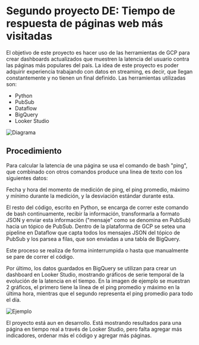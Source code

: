 # Segundo proyecto DE: Tiempo de respuesta de páginas web más visitadas

El objetivo de este proyecto es hacer uso de las herramientas de GCP para crear dashboards actualizados que muestren la latencia del usuario contra las páginas más populares del país. La idea de este proyecto es poder adquirir experiencia trabajando con datos en streaming, es decir, que llegan constantemente y no tienen un final definido. Las herramientas utilizadas son:

-  Python
-  PubSub
-  Dataflow
-  BigQuery
-  Looker Studio

![Diagrama](https://github.com/sebakjal/ping_streaming/blob/main/FlowDiagram.png)

## Procedimiento

Para calcular la latencia de una página se usa el comando de bash "ping", que combinado con otros comandos produce una linea de texto con los siguientes datos:

Fecha y hora del momento de medición de ping, el ping promedio, máximo y mínimo durante la medición, y la desviación estándar durante esta.

El resto del código, escrito en Python, se encarga de correr este comando de bash continuamente, recibir la información, transformarla a formato JSON y enviar esta información ("mensaje" como se denomina en PubSub) hacia un tópico de PubSub.
Dentro de la plataforma de GCP se setea una pipeline en Dataflow que capta todos los mensajes JSON del tópico de PubSub y los parsea a filas, que son enviadas a una tabla de BigQuery.

Este proceso se realiza de forma ininterrumpida o hasta que manualmente se pare de correr el código.

Por último, los datos guardados en BigQuery se utilizan para crear un dashboard en Looker Studio, mostrando gráficos de serie temporal de la evolución de la latencia en el tiempo. En la imagen de ejemplo se muestran 2 gráficos, el primero tiene la línea de el ping promedio y máximo en la última hora, mientras que el segundo representa el ping promedio para todo el día.

![Ejemplo](https://github.com/sebakjal/ping_streaming/blob/main/ejemplo2.png)

El proyecto está aun en desarrollo. Está mostrando resultados para una página en tiempo real a través de Looker Studio, pero falta agregar más indicadores, ordenar más el código y agregar más páginas.
